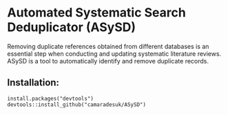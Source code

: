 # Automated Systematic Search Deduplicator (ASySD)

Removing duplicate references obtained from different databases is an essential step when conducting and updating systematic literature reviews. ASySD is a tool to automatically identify and remove duplicate records.  

## Installation:

```{r}
install.packages("devtools")
devtools::install_github("camaradesuk/ASySD")
```
